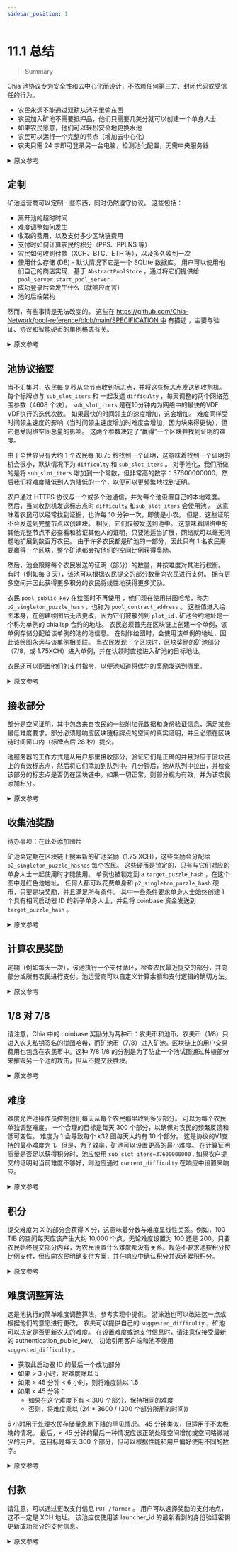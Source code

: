 ```yaml
---
sidebar_position: 1
---
```


# 11.1 总结

> Summary

Chia 池协议专为安全性和去中心化而设计，不依赖任何第三方、封闭代码或受信任的行为。

* 农民永远不能通过双耕从池子里偷东西
* 农民加入矿池不需要抵押品，他们只需要几美分就可以创建一个单身人士
* 如果农民愿意，他们可以轻松安全地更换水池
* 农民可以运行一个完整的节点（增加去中心化）
* 农夫只需 24 字即可登录另一台电脑，检测池化配置，无需中央服务器

<details>
<summary>原文参考</summary>

The Chia pool protocol has been designed for security, and decentralization, not relying on any 3rd party, closed code,
or trusted behaviour. 

* The farmer can never steal from the pool by double farming
* The farmer does not need collateral to join a pool, they only need a few cents to create a singleton
* The farmer can easily and securely change pools if they want to
* The farmer can run a full node (increasing decentralization)
* The farmer can log into another computer with only the 24 words, and the pooling configuration is detected, without
requiring a central server

</details>

## 定制

矿池运营商可以定制一些东西，同时仍然遵守协议。 这些包括：

* 离开池的超时时间
* 难度调整如何发生
* 收取的费用，以及支付多少区块链费用
* 支付时如何计算农民的积分（PPS、PPLNS 等）
* 农民如何收到付款（XCH、BTC、ETH 等），以及多久收到一次
* 使用什么存储 (DB) - 默认情况下它是一个 SQLite 数据库。 用户可以使用他们自己的商店实现，基于 `AbstractPoolStore` ，通过将它们提供给 `pool_server.start_pool_server`
* 成功登录后会发生什么（就响应而言）
* 池的后端架构

然而，有些事情是无法改变的。 这些在 [https://github.com/Chia-Network/pool-reference/blob/main/SPECIFICATION 中](https://github.com/Chia-Network/pool-reference/blob/main/SPECIFICATION) 有描述 ，主要与验证、协议和智能硬币的单例格式有关。

<details>
<summary>原文参考</summary>

- ### Customizing

Several things can be customized by pool operators, while still adhering to the protocol. These include:
* How long the timeout is for leaving the pool
* How difficulty adjustment happens
* Fees to take, and how much to pay in blockchain fees  
* How farmers' points are counted when paying (PPS, PPLNS, etc)
* How farmers receive payouts (XCH, BTC, ETH, etc), and how often
* What store (DB) is used - by default it's an SQLite db. Users can use their own store implementations, based on 
  `AbstractPoolStore`, by supplying them to `pool_server.start_pool_server`
* What happens (in terms of response) after a successful login
* The backend architecture of the pool

However, some things cannot be changed. These are described in https://github.com/Chia-Network/pool-reference/blob/main/SPECIFICATION, and mostly relate to validation,
protocol, and the singleton format for smart coins. 

</details>

## 池协议摘要

当不汇集时，农民每 9 秒从全节点收到标志点，并将这些标志点发送到收割机。 每个标牌点与 `sub_slot_iters` 和 一起发送 `difficulty` ，每天调整的两个网络范围参数（4608 个块）。  `sub_slot_iters` 是在10分钟内为网络中的最快的VDF VDF执行的迭代次数。 如果最快的时间领主的速度增加，这会增加。 难度同样受时间领主速度的影响（当时间领主速度增加时难度会增加，因为块来得更快），但它也受网络空间总量的影响。 这两个参数决定了“赢得”一个区块并找到证明的难度。

由于全世界只有大约 1 个农民每 18.75 秒找到一个证明，这意味着找到一个证明的机会很小，默认情况下为 `difficulty` 和 `sub_slot_iters` 。 对于池化，我们所做的是将 `sub_slot_iters` 增加到一个常数，但非常高的数字：37600000000，然后我们将难度降低到人为降低的一个，以便可以更频繁地找到证明。

农户通过 HTTPS 协议与一个或多个池通信，并为每个池设置自己的本地难度。 然后，当向收割机发送标志点时 `difficulty` 和`sub_slot_iters` 会使用池 。 这意味着农民可以经常找到证据，也许每 10 分钟一次，即使是小农。 但是，这些证明不会发送到完整节点以创建块。 相反，它们仅被发送到池中。 这意味着网络中的其他完整节点不必查看和验证其他人的证明，只要池适当扩展，网络就可以毫无问题地扩展到数百万农民。 由于许多农民都是矿池的一部分，因此只有 1 名农民需要赢得一个区块，整个矿池都会按他们的空间比例获得奖励。

然后，池会跟踪每个农民发送的证明（部分）的数量，并按难度对其进行权衡。 有时（例如每 3 天），该池可以根据农民提交的部分数量向农民进行支付。 拥有更多空间并因此获得更多积分的农民将线性地获得更多奖励。

农民 `pool_public_key` 在绘图时不再使用 ，他们现在使用拼图哈希，称为 `p2_singleton_puzzle_hash` ，也称为 `pool_contract_address` 。 这些值进入绘图本身，在创建绘图后无法更改，因为它们被散列到 `plot_id` . 矿池合约地址是一个称为单例的 chialisp 合约的地址。 农民必须首先在区块链上创建一个单例，该单例存储分配给该单例的池的池信息。 在制作绘图时，会使用该单例的地址，因此该绘图永远与该单例相关联。 当农民发现一个区块时，区块奖励的矿池部分（7/8，或 1.75XCH）进入单例，并在认领时直接进入矿池的目标地址。

农民还可以配置他们的支付指​​令，以便池知道将偶尔的奖励发送到哪里。


<details>
<summary>原文参考</summary>

- ### Pool Protocol Summary

When not pooling, farmers receive signage points from full nodes every 9 seconds, and send these signage points to the
harvester. Each signage point is sent along with the `sub_slot_iters` and `difficulty`, two network-wide parameters
which are adjusted every day (4608 blocks). The `sub_slot_iters` is the number of VDF iterations performed in 10
minutes for the fastest VDF in the network. This increases if the fastest timelord's speed increases. The difficulty
is similarly affected by timelord speed (it goes up when timelord speed increases, since blocks come faster), but 
it's also affected by the total amount of space in the network. These two parameters determine how difficult it is
to "win" a block and find a proof.

Since only about 1 farmer worldwide finds a proof every 18.75 seconds, this means the chances of finding one are 
tiny, with the default `difficulty` and `sub_slot_iters`. For pooling, what we do is we increase the 
`sub_slot_iters` to a constant, but very high number: 37600000000, and then we decrease the difficulty to an
artificially lower one, so that proofs can be found more frequently.

The farmer communicates with one or several pools through an HTTPS protocol, and sets their own local difficulty for
each pool. Then, when sending signage points to the harvester, the pool `difficulty` and `sub_slot_iters` are used. 
This means that the farmer can find proofs very often, perhaps every 10 minutes, even for small farmers. These proofs,
however, are not sent to the full node to create a block. They are instead only sent to the pool. This means that the 
other full nodes in the network do not have to see and validate everyone else's proofs, and the network can scale to
millions of farmers with no issue, as long as the pool scales properly. Since many farmers are part of the pool,
only 1 farmer needs to win a block, for the entire pool to be rewarded proportionally to their space.

The pool then keeps track of how many proofs (partials) each farmer sends, weighing them by difficulty. Occasionally 
(for example every 3 days), the pool can perform a payout to farmers based on how many partials they submitted. Farmers
with more space, and thus more points, will get linearly more rewards. 

Instead of farmers using a `pool_public_key` when plotting, they now use a puzzle hash, referred to as the 
`p2_singleton_puzzle_hash`, also known as the `pool_contract_address`. These values go into the plot itself, and 
cannot be changed after creating the plot, since they are hashed into the `plot_id`. The pool contract address is the
address of a chialisp contract called a singleton. The farmer must first create a singleton on the blockchain, which
stores the pool information of the pool that that singleton is assigned to. When making a plot, the address of that
singleton is used, and therefore that plot is tied to that singleton forever. When a block is found by the farmer, 
the pool portion of the block rewards (7/8, or 1.75XCH) go into the singleton, and when claimed, 
go directly to the pool's target address. 

The farmer can also configure their payout instructions, so that the pool knows where to send the occasional rewards
to.

</details>

## 接收部分

部分是空间证明，其中包含来自农民的一些附加元数据和身份验证信息，满足某些最低难度要求。部分必须是响应区块链标牌点的空间的真实证明，并且必须在区块链时间窗口内（标牌点后 28 秒）提交。

池服务器的工作方式是从用户那里接收部分，验证它们是正确的并且对应于区块链上的有效标志点，然后将它们添加到队列中。几分钟后，池从队列中拉出，并检查该部分的标志点是否仍在区块链中。如果一切正常，则部分视为有效，并为该农民添加积分。

<details>
<summary>原文参考</summary>

- ### Receiving partials

A partial is a proof of space with some additional metadata and authentication info from the farmer, which
meets certain minimum difficulty requirements. Partials must be real proofs of space responding to blockchain signage
points, and they must be submitted within the blockchain time window (28 seconds after the signage point).

The pool server works by receiving partials from the users, validating that they are correct and correspond to a valid
signage point on the blockchain, and then adding them to a queue. A few minutes later, the pool pulls from the
queue, and checks that the signage point for that partial is still in the blockchain. If everything is good, the
partial is counted as valid, and the points are added for that farmer.

</details>

## 收集池奖励

待办事项：在此处添加图片

矿池会定期在区块链上搜索新的矿池奖励（1.75 XCH），这些奖励会分配给 `p2_singleton_puzzle_hashes` 每个农民。 这些硬币是锁定的，只有与它们对应的单身人士一起使用时才能使用。 单例也被锁定到 a `target_puzzle_hash` ，在这个图中是红色池地址。 任何人都可以花费单身和 `p2_singleton_puzzle_hash` 硬币，只要是块奖励，并且满足所有条件。 其中一些条件要求单身人士始终创建 1 个具有相同启动器 ID 的新子单身人士，并且将 coinbase 资金发送到 `target_puzzle_hash` 。

<details>
<summary>原文参考</summary>

- ### Collecting pool rewards

TODO: add image here

The pool periodically searches the blockchain for new pool rewards (1.75 XCH) that go to the various
`p2_singleton_puzzle_hashes` of each of the farmers. These coins are locked, and can only be spent if they are spent
along with the singleton that they correspond to. The singleton is also locked to a `target_puzzle_hash`, which in
this diagram is the red pool address. Anyone can spend the singleton and the `p2_singleton_puzzle_hash` coin, as 
long as it's a block reward, and all the conditions are met. Some of these conditions require that the singleton
always create exactly 1 new child singleton with the same launcher id, and that the coinbase funds are sent to the 
`target_puzzle_hash`.

</details>

## 计算农民奖励

定期（例如每天一次），该池执行一个支付循环，检查农民最近提交的部分，并向部分或所有农民进行支付。池运营商可以自定义计算余额和支付逻辑的确切方法。

<details>
<summary>原文参考</summary>

- ### Calculating farmer rewards

Periodically (for example once a day), the pool executes a payment loop, going through the recent partials that have
been submitted by farmers, and making payouts to some, or all farmers. The exact method for computing balance and 
payout logic can be customized by the pool operator.

</details>

## 1/8 对 7/8

请注意，Chia 中的 coinbase 奖励分为两种币：农夫币和池币。农夫币（1/8）只进入农夫私钥签名的拼图哈希，而矿池币（7/8）进入矿池。区块链上的用户交易费用也包含在农民币中。这种 7/8 1/8 的分割是为了防止一个池试图通过种植部分来摧毁另一个池的攻击，但从不提交获胜块。

<details>
<summary>原文参考</summary>

- ### 1/8 vs 7/8

Note that the coinbase rewards in Chia are divided into two coins: the farmer coin and the pool coin. The farmer coin
(1/8) only goes to the puzzle hash signed by the farmer private key, while the pool coin (7/8) goes to the pool.
The user transaction fees on the blockchain are included in the farmer coin as well. This split of 7/8 1/8 exists
to prevent attacks where one pool tries to destroy another by farming partials, but never submitting winning blocks.

</details>

## 难度

难度允许池操作员控制他们每天从每个农民那里收到多少部分。 可以为每个农民单独调整难度。 一个合理的目标是每天 300 个部分，以确保对农民的频繁反馈和低可变性。 难度为 1 会导致每个 k32 图每天大约有 10 个部分。 这是协议的V1支持的最小难度为 1。但是，为了效率，矿池可以设置更高的最小难度。 在计算证明质量是否足以获得积分时，池应使用 `sub_slot_iters=37600000000` . 如果农户提交的证明对当前难度不够好，则池应通过 `current_difficulty` 在响应中设置来响应。

<details>
<summary>原文参考</summary>

- ### Difficulty

The difficulty allows the pool operator to control how many partials per day they are receiving from each farmer.
The difficulty can be adjusted separately for each farmer. A reasonable target would be 300 partials per day,
to ensure frequent feedback to the farmer, and low variability.
A difficulty of 1 results in approximately 10 partials per day per k32 plot. This is the minimum difficulty that
the V1 of the protocol supports is 1. However, a pool may set a higher minimum difficulty for efficiency. When
calculating whether a proof is high quality enough for being awarded points, the pool should use
`sub_slot_iters=37600000000`.
If the farmer submits a proof that is not good enough for the current difficulty, the pool should respond by setting
the `current_difficulty` in the response.

</details>

## 积分

提交难度为 X 的部分会获得 X 分，这意味着分数与难度呈线性关系。例如，100 TiB 的空间每天应该产生大约 10,000 个点，无论难度设置为 100 还是 200。只要农民始终提交部分内容，为农民设置什么难度都没有关系。规范不要求池按积分按比例支付，但应向农民明确支付方案，并在响应中确认积分并返还累积积分。

<details>
<summary>原文参考</summary>

- ### Points

X points are awarded for submitting a partial with difficulty X, which means that points scale linearly with difficulty.
For example, 100 TiB of space should yield approximately 10,000 points per day, whether the difficulty is set to
100 or 200. It should not matter what difficulty is set for a farmer, as long as they are consistently submitting partials.
The specification does not require pools to pay out proportionally by points, but the payout scheme should be clear to
farmers, and points should be acknowledged and accumulated points returned in the response.

</details>

## 难度调整算法

这是池执行的简单难度调整算法，参考实现中提供。 游泳池也可以改进这一点或根据他们的意愿进行更改。 农夫可以提供自己的 `suggested_difficulty` ，矿池可以决定是否更新农夫的难度。 在设置难度或池支付信息时，请注意仅接受最新的 authentication_public_key。 初始引用客户端和池不使用 `suggested_difficulty` 。

* 获取此启动器 ID 的最后一个成功部分
* 如果 > 3 小时，将难度除以 5
* 如果 > 45 分钟 < 6 小时，则将难度除以 1.5
* 如果 < 45 分钟：
  * 如果在这个难度下有 < 300 个部分，保持相同的难度
  * 否则，将难度乘以 (24 * 3600 / (300 个部分所用的时间))

6 小时用于处理农民存储量急剧下降的罕见情况。 45 分钟类似，但适用于不太极端的情况。 最后，< 45 分钟的最后一种情况应该正确处理空间增加或空间略微减少的用户。 这目标是每天 300 个部分，但可以根据性能和用户偏好使用不同的数字。

<details>
<summary>原文参考</summary>

- ### Difficulty adjustment algorithm

This is a simple difficulty adjustment algorithm executed by the pool, provided in the reference implementation.
The pool can also improve this or change it however they wish.
The farmer can provide their own `suggested_difficulty`, and the pool can decide whether
to update that farmer's difficulty. Be careful to only accept the latest authentication_public_key when setting
difficulty or pool payout info. The initial reference client and pool do not use the `suggested_difficulty`.

- Obtain the last successful partial for this launcher id
- If > 3 hours, divide difficulty by 5
- If > 45 minutes < 6 hours, divide difficulty by 1.5
- If < 45 minutes:
   - If have < 300 partials at this difficulty, maintain same difficulty
   - Else, multiply the difficulty by (24 * 3600 / (time taken for 300 partials))
  
The 6 hours is used to handle rare cases where a farmer's storage drops dramatically. The 45 minutes is similar, but
for less extreme cases. Finally, the last case of < 45 minutes should properly handle users with increasing space,
or slightly decreasing space. This targets 300 partials per day, but different numbers can be used based on
performance and user preference.

</details>

## 付款

请注意，可以通过更改支付信息 `PUT /farmer` 。 用户可以选择奖励的支付地点，这不一定是 XCH 地址。 该池应仅使用该 launcher_id 的最新看到的身份验证密钥更新成功部分的支付信息。

<details>
<summary>原文参考</summary>

- ### Making payments

Note that the payout info can be changed through `PUT /farmer`. The user can choose where rewards are paid out to, and this
does not have to be an XCH address. The pool should ONLY update the payout info for successful partials with the
latest seen authentication key for that launcher_id.

</details>


 

